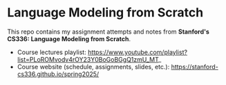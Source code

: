 # Language Modeling from Scratch

This repo contains my assignment attempts and notes from **Stanford's CS336: Language Modeling from Scratch**.

- Course lectures playlist: https://www.youtube.com/playlist?list=PLoROMvodv4rOY23Y0BoGoBGgQ1zmU_MT_
- Course website (schedule, assignments, slides, etc.): https://stanford-cs336.github.io/spring2025/

